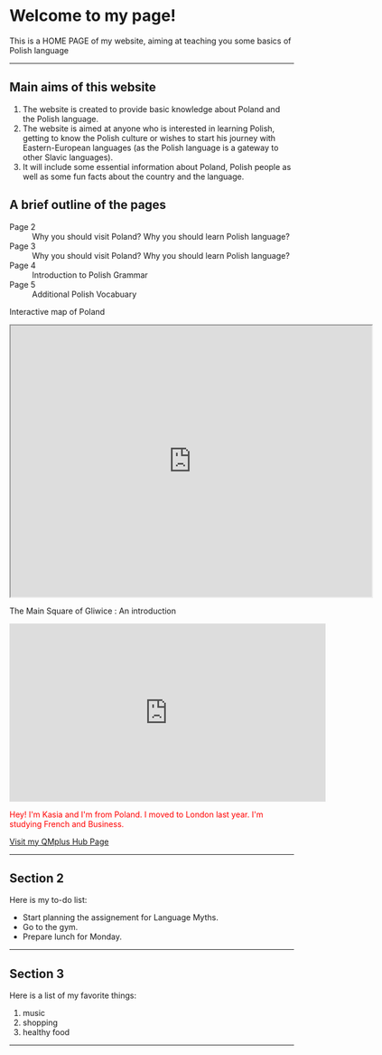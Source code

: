<h1>Welcome to my page!</h1>
<p>This is a HOME PAGE of my website, aiming at teaching you some basics of Polish language </p> 
<hr>

<h2>Main aims of this website</h2>
<ol>
 <li>The website is created to provide basic knowledge about Poland and the Polish language.</li>
 <li>The website is aimed at anyone who is interested in learning Polish, getting to know the Polish culture or wishes to start his journey with Eastern-European languages (as the Polish language is a gateway to other Slavic languages).</li>
 <li>It will include some essential information about Poland, Polish people as well as some fun facts about the country and the language.</li>
 </ol>
 
 <h2> A brief outline of the pages</h2>
 <dl>
  <dt>Page 2</dt>
  <dd>Why you should visit Poland? Why you should learn Polish language?</dd>
  <dt>Page 3</dt>
  <dd>Why you should visit Poland? Why you should learn Polish language?</dd>
  <dt>Page 4</dt>
  <dd>Introduction to Polish Grammar</dd>
 <dt> Page 5</dt>
 <dd>Additional Polish Vocabuary</dd>
  </dl> 
 
 
 <p> Interactive map of Poland </p>
<iframe src="https://www.google.com/maps/d/embed?mid=1QqM4vRSfXLjLlPI-n32GZjGqzgyhiWu7" width="640" height="480"></iframe>
<p> The Main Square of Gliwice : An introduction </p>
<iframe width="560" height="315" src="https://www.youtube.com/embed/g1ko5TuN_ks" frameborder="0" allow="accelerometer; autoplay; encrypted-media; gyroscope; picture-in-picture" allowfullscreen></iframe>


<p style="color:red;">Hey! I'm Kasia and I'm from Poland. I moved to London last year. I'm studying French and Business.</p>
<a href="https://hub.qmplus.qmul.ac.uk/view/view.php?profile=katarzyna-agnieszka-lakomska&page=sml209-computers-and-languages-2018-katarzyna"> Visit my QMplus Hub Page</a>
<hr>
<h2>Section 2</h2>
<p>Here is my to-do list:</p>
<ul>
<li>Start planning the assignement for Language Myths.</li>
<li>Go to the gym.</li>
<li>Prepare lunch for Monday.</li>
</ul>
<hr>
<h2>Section 3</h2>
<p>Here is a list of my favorite things:</p>
<ol>
 <li>music</li>
 <li>shopping</li>
 <li>healthy food</li>
 </ol>
 <hr>

